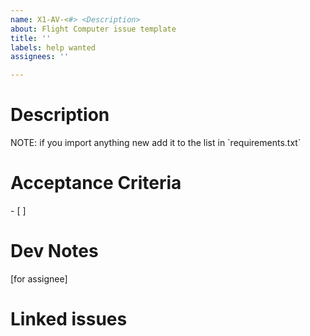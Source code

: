 ```yaml
---
name: X1-AV-<#> <Description>
about: Flight Computer issue template
title: ''
labels: help wanted
assignees: ''

---
```


# Description
 <Describe what the feature or bug that need to be resolved>
 <Description of the big component that encompasses the issue working on>
 <Depencies, ex. libraries, sensors, hardware, small parts of code youhave to work on>
 <ow to do the things>
 NOTE: if you import anything new add it to the list in `requirements.txt`

# Acceptance Criteria
 <Write specifically what is need for this issue to be completed>
 - [ ]

# Dev Notes
[for assignee]<write down your thought process when developing this issue>

# Linked issues
 <If there are any related issues>

<Add to milestone>
